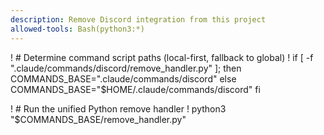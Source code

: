 ```yaml
---
description: Remove Discord integration from this project
allowed-tools: Bash(python3:*)
---
```


! # Determine command script paths (local-first, fallback to global)
! if [ -f ".claude/commands/discord/remove_handler.py" ]; then
   COMMANDS_BASE=".claude/commands/discord"
 else
   COMMANDS_BASE="$HOME/.claude/commands/discord"
 fi

! # Run the unified Python remove handler
! python3 "$COMMANDS_BASE/remove_handler.py"